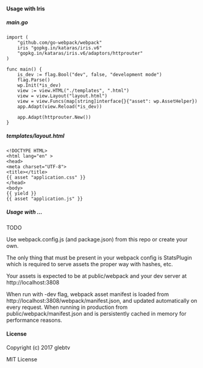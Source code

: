 
#### Usage with Iris

##### main.go
```
import (
    "github.com/go-webpack/webpack"
    iris "gopkg.in/kataras/iris.v6"
    "gopkg.in/kataras/iris.v6/adaptors/httprouter"
)

func main() {
    is_dev := flag.Bool("dev", false, "development mode")
    flag.Parse()
    wp.Init(*is_dev)
    view := view.HTML("./templates", ".html")
    view = view.Layout("layout.html")
    view = view.Funcs(map[string]interface{}{"asset": wp.AssetHelper})
    app.Adapt(view.Reload(*is_dev))

    app.Adapt(httprouter.New())
}
```

##### templates/layout.html
```
<!DOCTYPE HTML>
<html lang="en" >
<head>
<meta charset="UTF-8">
<title></title>
{{ asset "application.css" }}
</head>
<body>
{{ yield }}
{{ asset "application.js" }}
```

##### Usage with ... 

TODO

Use webpack.config.js (and package.json) from this repo or create your own.

The only thing that must be present in your webpack config is StatsPlugin which is required to serve assets the proper way with hashes, etc.

Your assets is expected to be at public/webpack and your dev server at http://localhost:3808

When run with -dev flag, webpack asset manifest is loaded from http://localhost:3808/webpack/manifest.json, and updated automatically on every request. When running in production from public/webpack/manifest.json and is persistently cached in memory for performance reasons.


#### License

Copyright (c) 2017 glebtv

MIT License
